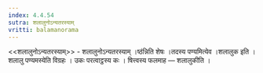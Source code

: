 ```yaml
---
index: 4.4.54
sutra: शलालुनोऽन्यतरस्याम्
vritti: balamanorama
---
```


<<शलालुनोऽन्यतरस्याम्>> - शलालुनोऽन्यतरस्याम् ।ष्ठ॑न्निति शेषः ।तदस्य पण्यमित्येव ।शलालुक इति । शलालु पण्यमस्येति विग्रहः । उकः परत्वाट्ठस्य कः । षित्त्वस्य फलमाह — शलालुकीति । 